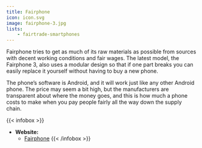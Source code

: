 ```yaml
---
title: Fairphone
icon: icon.svg
image: fairphone-3.jpg
lists:
    - fairtrade-smartphones
---
```

Fairphone tries to get as much of its raw materials as possible from sources
with decent working conditions and fair wages. The latest model, the
Fairphone 3, also uses a modular design so that if one part breaks you can
easily replace it yourself without having to buy a new phone.

The phone’s software is Android, and it will work just like any other Android
phone. The price may seem a bit high, but the manufacturers are transparent
about where the money goes, and this is how much a phone costs to make when you
pay people fairly all the way down the supply chain.

{{< infobox >}}
- **Website:**
    - [Fairphone](https://www.fairphone.com/)
{{< /infobox >}}
